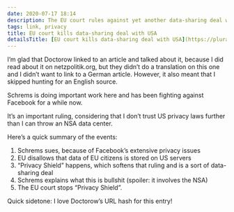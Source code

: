 ```yaml
---
date: 2020-07-17 18:14
description: The EU court rules against yet another data-sharing deal with the USA 
tags: link, privacy
title: EU court kills data-sharing deal with USA 
detailsTitle: [EU court kills data-sharing deal with USA](https://pluralistic.net/2020/07/16/text-adventures-resurgent/#nein)
---
```



I’m glad that Doctorow linked to an article and talked about it, because I did read about it on netzpolitik.org, but they didn’t do a translation on this one and I didn’t want to link to a German article. However, it also meant that I skipped hunting for an English source.

Schrems is doing important work here and has been fighting against Facebook for a while now.

It’s an important ruling, considering that I don’t trust US privacy laws further than I can throw an NSA data center.

Here’s a quick summary of the events:

1. Schrems sues, because of Facebook’s extensive privacy issues
2. EU disallows that data of EU citizens is stored on US servers
3. “Privacy Shield” happens, which softens that ruling and is a sort of data-sharing deal
4. Schrems explains what this is bullshit (spoiler: it involves the NSA)
5. The EU court stops “Privacy Shield”.

Quick sidetone: I love Doctorow’s URL hash for this entry!